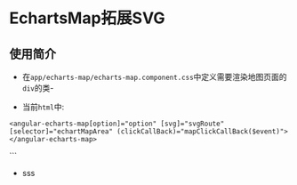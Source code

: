 # EchartsMap拓展SVG

## 使用简介

* 在`app/echarts-map/echarts-map.component.css`中定义需要渲染地图页面的`div`的类-

* 当前`html`中:

```
<angular-echarts-map[option]="option" [svg]="svgRoute" [selector]="echartMapArea" (clickCallBack)="mapClickCallBack($event)"></angular-echarts-map>
```

\`\`\`

* sss



